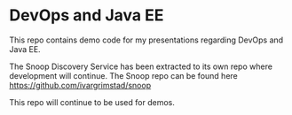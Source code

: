 # DevOps and Java EE #

This repo contains demo code for my presentations regarding DevOps and Java EE.

The Snoop Discovery Service has been extracted to its own repo where development will continue. The Snoop repo 
can be found here https://github.com/ivargrimstad/snoop

This repo will continue to be used for demos.
